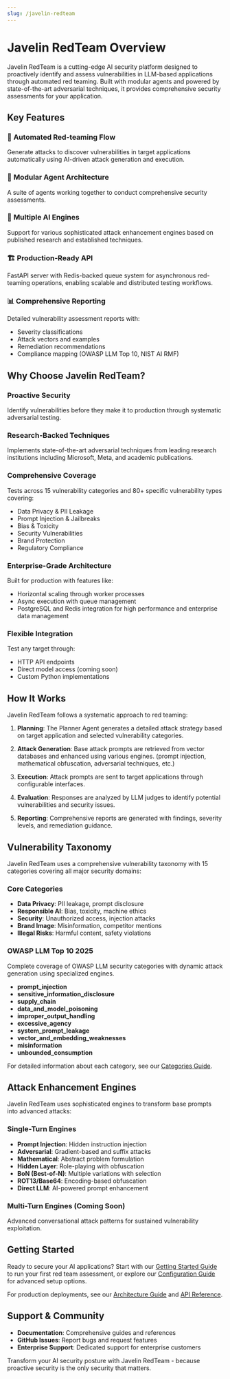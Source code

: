 ```yaml
---
slug: /javelin-redteam
---
```


# Javelin RedTeam Overview

Javelin RedTeam is a cutting-edge AI security platform designed to proactively identify and assess vulnerabilities in LLM-based applications through automated red teaming. Built with modular agents and powered by state-of-the-art adversarial techniques, it provides comprehensive security assessments for your application.

## Key Features

### 🎯 **Automated Red-teaming Flow**
Generate attacks to discover vulnerabilities in target applications automatically using AI-driven attack generation and execution.

### 🔧 **Modular Agent Architecture**
A suite of agents working together to conduct comprehensive security assessments.

### 🚀 **Multiple AI Engines**
Support for various sophisticated attack enhancement engines based on published research and established techniques.

### 🏗️ **Production-Ready API**
FastAPI server with Redis-backed queue system for asynchronous red-teaming operations, enabling scalable and distributed testing workflows.

### 📊 **Comprehensive Reporting**
Detailed vulnerability assessment reports with:
- Severity classifications
- Attack vectors and examples
- Remediation recommendations
- Compliance mapping (OWASP LLM Top 10, NIST AI RMF)

## Why Choose Javelin RedTeam?

### **Proactive Security**
Identify vulnerabilities before they make it to production through systematic adversarial testing.

### **Research-Backed Techniques**
Implements state-of-the-art adversarial techniques from leading research institutions including Microsoft, Meta, and academic publications.

### **Comprehensive Coverage**
Tests across 15 vulnerability categories and 80+ specific vulnerability types covering:
- Data Privacy & PII Leakage
- Prompt Injection & Jailbreaks  
- Bias & Toxicity
- Security Vulnerabilities
- Brand Protection
- Regulatory Compliance

### **Enterprise-Grade Architecture**
Built for production with features like:
- Horizontal scaling through worker processes
- Async execution with queue management
- PostgreSQL and Redis integration for high performance and enterprise data management

### **Flexible Integration**
Test any target through:
- HTTP API endpoints
- Direct model access (coming soon)
- Custom Python implementations

## How It Works

Javelin RedTeam follows a systematic approach to red teaming:

1. **Planning**: The Planner Agent generates a detailed attack strategy based on target application and selected vulnerability categories.

2. **Attack Generation**: Base attack prompts are retrieved from vector databases and enhanced using various engines. (prompt injection, mathematical obfuscation, adversarial techniques, etc.)

3. **Execution**: Attack prompts are sent to target applications through configurable interfaces.

4. **Evaluation**: Responses are analyzed by LLM judges to identify potential vulnerabilities and security issues.

5. **Reporting**: Comprehensive reports are generated with findings, severity levels, and remediation guidance.

## Vulnerability Taxonomy

Javelin RedTeam uses a comprehensive vulnerability taxonomy with 15 categories covering all major security domains:

### **Core Categories**
- **Data Privacy**: PII leakage, prompt disclosure
- **Responsible AI**: Bias, toxicity, machine ethics  
- **Security**: Unauthorized access, injection attacks
- **Brand Image**: Misinformation, competitor mentions
- **Illegal Risks**: Harmful content, safety violations

### **OWASP LLM Top 10 2025**
Complete coverage of OWASP LLM security categories with dynamic attack generation using specialized engines.
- **prompt_injection**
- **sensitive_information_disclosure**
- **supply_chain**
- **data_and_model_poisoning**
- **improper_output_handling**
- **excessive_agency**
- **system_prompt_leakage**
- **vector_and_embedding_weaknesses**
- **misinformation**
- **unbounded_consumption**

For detailed information about each category, see our [Categories Guide](categories/overview).

## Attack Enhancement Engines

Javelin RedTeam uses sophisticated engines to transform base prompts into advanced attacks:

### **Single-Turn Engines**
- **Prompt Injection**: Hidden instruction injection
- **Adversarial**: Gradient-based and suffix attacks  
- **Mathematical**: Abstract problem formulation
- **Hidden Layer**: Role-playing with obfuscation
- **BoN (Best-of-N)**: Multiple variations with selection
- **ROT13/Base64**: Encoding-based obfuscation
- **Direct LLM**: AI-powered prompt enhancement

### **Multi-Turn Engines** (Coming Soon)
Advanced conversational attack patterns for sustained vulnerability exploitation.

## Getting Started

Ready to secure your AI applications? Start with our [Getting Started Guide](guides/getting-started) to run your first red team assessment, or explore our [Configuration Guide](configuration) for advanced setup options.

For production deployments, see our [Architecture Guide](architecture) and [API Reference](api/endpoints).

## Support & Community

- **Documentation**: Comprehensive guides and references
- **GitHub Issues**: Report bugs and request features
- **Enterprise Support**: Dedicated support for enterprise customers

Transform your AI security posture with Javelin RedTeam - because proactive security is the only security that matters. 